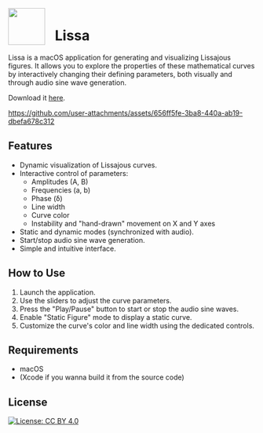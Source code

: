 <img align="left" width="75" height="75" src="https://github.com/user-attachments/assets/8cef3df7-2b61-42ce-8e20-dbcda51321fa" style="margin-right: 20px;">

# Lissa
Lissa is a macOS application for generating and visualizing Lissajous figures. 
It allows you to explore the properties of these mathematical curves by interactively changing their defining parameters, both visually and through audio sine wave generation.

Download it [here](https://github.com/nicolagulmini/Lissa/raw/refs/heads/main/Lissa.zip).


https://github.com/user-attachments/assets/656ff5fe-3ba8-440a-ab19-dbefa678c312


## Features

- Dynamic visualization of Lissajous curves.
- Interactive control of parameters:
  - Amplitudes (A, B)
  - Frequencies (a, b)
  - Phase (δ)
  - Line width
  - Curve color
  - Instability and "hand-drawn" movement on X and Y axes
- Static and dynamic modes (synchronized with audio).
- Start/stop audio sine wave generation.
- Simple and intuitive interface.

## How to Use

1. Launch the application.
2. Use the sliders to adjust the curve parameters.
3. Press the "Play/Pause" button to start or stop the audio sine waves.
4. Enable "Static Figure" mode to display a static curve.
5. Customize the curve's color and line width using the dedicated controls.

## Requirements

- macOS
- (Xcode if you wanna build it from the source code)

## License

[![License: CC BY 4.0](https://img.shields.io/badge/License-CC%20BY%204.0-lightgrey.svg)](https://creativecommons.org/licenses/by/4.0/)

